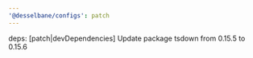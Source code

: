 ```yaml
---
'@desselbane/configs': patch
---
```


deps: [patch|devDependencies] Update package tsdown from 0.15.5 to 0.15.6
